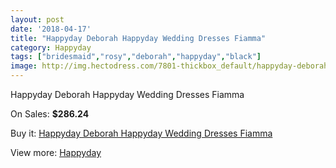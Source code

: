 ```yaml
---
layout: post
date: '2018-04-17'
title: "Happyday Deborah Happyday Wedding Dresses Fiamma"
category: Happyday
tags: ["bridesmaid","rosy","deborah","happyday","black"]
image: http://img.hectodress.com/7801-thickbox_default/happyday-deborah-happyday-wedding-dresses-fiamma.jpg
---
```

Happyday Deborah Happyday Wedding Dresses Fiamma

On Sales: **$286.24**
<a href="https://www.hectodress.com/happyday/3888-happyday-deborah-happyday-wedding-dresses-fiamma.html"><amp-img layout="responsive" width="600" height="600" src="//img.hectodress.com/7801-thickbox_default/happyday-deborah-happyday-wedding-dresses-fiamma.jpg" alt="Happyday Deborah Happyday Wedding Dresses Fiamma 0" /></a>

Buy it: [Happyday Deborah Happyday Wedding Dresses Fiamma](https://www.hectodress.com/happyday/3888-happyday-deborah-happyday-wedding-dresses-fiamma.html "Happyday Deborah Happyday Wedding Dresses Fiamma")

View more: [Happyday](https://www.hectodress.com/68-happyday "Happyday")